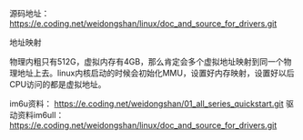 源码地址：https://e.coding.net/weidongshan/linux/doc_and_source_for_drivers.git

地址映射

物理内粗只有512G，虚拟内存有4GB，那么肯定会多个虚拟地址映射到同一个物理地址上去。linux内核启动的时候会初始化MMU，设置好内存映射，设置好以后CPU访问的都是虚拟地址。

im6u资料：
https://e.coding.net/weidongshan/01_all_series_quickstart.git
驱动资料im6ull：https://e.coding.net/weidongshan/linux/doc_and_source_for_drivers.git
